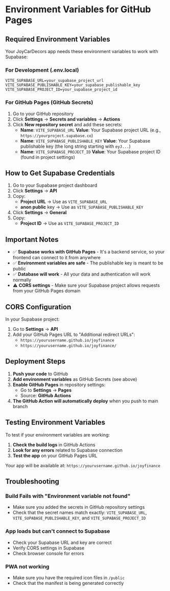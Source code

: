 # Environment Variables for GitHub Pages

## Required Environment Variables

Your JoyCarDecors app needs these environment variables to work with Supabase:

### For Development (.env.local)
```
VITE_SUPABASE_URL=your_supabase_project_url
VITE_SUPABASE_PUBLISHABLE_KEY=your_supabase_publishable_key
VITE_SUPABASE_PROJECT_ID=your_supabase_project_id
```

### For GitHub Pages (GitHub Secrets)
1. Go to your GitHub repository
2. Click **Settings** → **Secrets and variables** → **Actions**
3. Click **New repository secret** and add these secrets:
   - **Name**: `VITE_SUPABASE_URL`
     **Value**: Your Supabase project URL (e.g., `https://yourproject.supabase.co`)
   - **Name**: `VITE_SUPABASE_PUBLISHABLE_KEY`
     **Value**: Your Supabase publishable key (the long string starting with `eyJ...`)
   - **Name**: `VITE_SUPABASE_PROJECT_ID`
     **Value**: Your Supabase project ID (found in project settings)

## How to Get Supabase Credentials

1. Go to your Supabase project dashboard
2. Click **Settings** → **API**
3. Copy:
   - **Project URL** → Use as `VITE_SUPABASE_URL`
   - **anon public** key → Use as `VITE_SUPABASE_PUBLISHABLE_KEY`
4. Click **Settings** → **General**
5. Copy:
   - **Project ID** → Use as `VITE_SUPABASE_PROJECT_ID`

## Important Notes

- ✅ **Supabase works with GitHub Pages** - It's a backend service, so your frontend can connect to it from anywhere
- ✅ **Environment variables are safe** - The publishable key is meant to be public
- ✅ **Database will work** - All your data and authentication will work normally
- ⚠️ **CORS settings** - Make sure your Supabase project allows requests from your GitHub Pages domain

## CORS Configuration

In your Supabase project:
1. Go to **Settings** → **API**
2. Add your GitHub Pages URL to "Additional redirect URLs":
   - `https://yourusername.github.io/joyfinance`
   - `https://yourusername.github.io/joyfinance/`

## Deployment Steps

1. **Push your code** to GitHub
2. **Add environment variables** as GitHub Secrets (see above)
3. **Enable GitHub Pages** in repository settings:
   - Go to **Settings** → **Pages**
   - Source: **GitHub Actions**
4. **The GitHub Action will automatically deploy** when you push to main branch

## Testing Environment Variables

To test if your environment variables are working:

1. **Check the build logs** in GitHub Actions
2. **Look for any errors** related to Supabase connection
3. **Test the app** on your GitHub Pages URL

Your app will be available at: `https://yourusername.github.io/joyfinance`

## Troubleshooting

### Build Fails with "Environment variable not found"
- Make sure you added the secrets in GitHub repository settings
- Check that the secret names match exactly: `VITE_SUPABASE_URL`, `VITE_SUPABASE_PUBLISHABLE_KEY`, and `VITE_SUPABASE_PROJECT_ID`

### App loads but can't connect to Supabase
- Check your Supabase URL and key are correct
- Verify CORS settings in Supabase
- Check browser console for errors

### PWA not working
- Make sure you have the required icon files in `/public`
- Check that the manifest is being generated correctly
